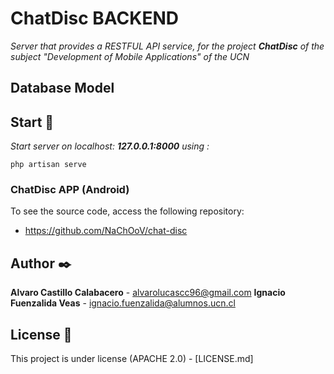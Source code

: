 # ChatDisc BACKEND

_Server that provides a RESTFUL API service, for the project **ChatDisc** of the subject "Development of Mobile Applications" of the UCN_

## Database Model 


## Start 🚀

_Start server on localhost: **127.0.0.1:8000** using :_

```
php artisan serve
```

### ChatDisc APP (Android) 

To see the source code, access the following repository:

- https://github.com/NaChOoV/chat-disc

## Author ✒️

 **Alvaro Castillo Calabacero** - alvarolucascc96@gmail.com
 **Ignacio Fuenzalida Veas** - ignacio.fuenzalida@alumnos.ucn.cl


## License 📄

This project is under license (APACHE 2.0) - [LICENSE.md]

